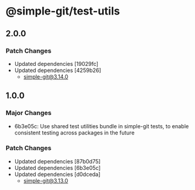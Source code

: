 # @simple-git/test-utils

## 2.0.0

### Patch Changes

-  Updated dependencies [19029fc]
-  Updated dependencies [4259b26]
   -  simple-git@3.14.0

## 1.0.0

### Major Changes

-  6b3e05c: Use shared test utilities bundle in simple-git tests, to enable consistent testing across packages in the future

### Patch Changes

-  Updated dependencies [87b0d75]
-  Updated dependencies [6b3e05c]
-  Updated dependencies [d0dceda]
   -  simple-git@3.13.0
